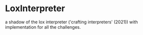 # LoxInterpreter
a shadow of the lox interpreter ('crafting interpreters' (2021)) with implementation for all the challenges.
